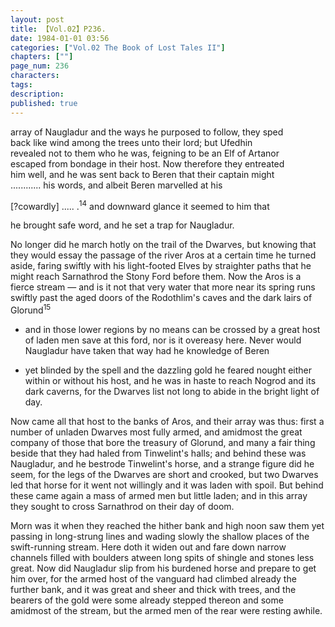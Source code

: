 ```yaml
---
layout: post
title: 【Vol.02】P236.
date: 1984-01-01 03:56
categories: ["Vol.02 The Book of Lost Tales II"]
chapters: [""]
page_num: 236
characters: 
tags: 
description: 
published: true
---
```


<p style="text-indent: 0;">
array of Naugladur and the ways he purposed to follow, they sped<BR>back like wind among the trees unto their lord; but Ufedhin<BR>revealed not to them who he was, feigning to be an Elf of Artanor<BR>escaped from bondage in their host. Now therefore they entreated<BR>him well, and he was sent back to Beren that their captain might<BR>............ his words, and albeit Beren marvelled at his
</p>

[?cowardly] ..... .<SUP>14</SUP> and downward glance it seemed to him that

he brought safe word, and he set a trap for Naugladur.

No longer did he march hotly on the trail of the Dwarves, but knowing that they would essay the passage of the river Aros at a certain time he turned aside, faring swiftly with his light-footed Elves by straighter paths that he might reach Sarnathrod the Stony Ford before them. Now the Aros is a fierce stream — and is it not that very water that more near its spring runs swiftly past the aged doors of the Rodothlim's caves and the dark lairs of Glorund<SUP>15</SUP>

- and in those lower regions by no means can be crossed by a great host of laden men save at this ford, nor is it overeasy here. Never would Naugladur have taken that way had he knowledge of Beren

- yet blinded by the spell and the dazzling gold he feared nought either within or without his host, and he was in haste to reach Nogrod and its dark caverns, for the Dwarves list not long to abide in the bright light of day.

Now came all that host to the banks of Aros, and their array was thus: first a number of unladen Dwarves most fully armed, and amidmost the great company of those that bore the treasury of Glorund, and many a fair thing beside that they had haled from Tinwelint's halls; and behind these was Naugladur, and he bestrode Tinwelint's horse, and a strange figure did he seem, for the legs of the Dwarves are short and crooked, but two Dwarves led that horse for it went not willingly and it was laden with spoil. But behind these came again a mass of armed men but little laden; and in this array they sought to cross Sarnathrod on their day of doom.

Morn was it when they reached the hither bank and high noon saw them yet passing in long-strung lines and wading slowly the shallow places of the swift-running stream. Here doth it widen out and fare down narrow channels filled with boulders atween long spits of shingle and stones less great. Now did Naugladur slip from his burdened horse and prepare to get him over, for the armed host of the vanguard had climbed already the further bank, and it was great and sheer and thick with trees, and the bearers of the gold were some already stepped thereon and some amidmost of the stream, but the armed men of the rear were resting awhile.

